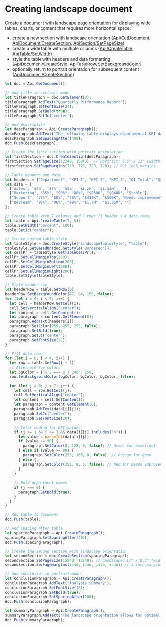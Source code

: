 # Creating landscape document

Create a document with landscape page orientation for displaying wide tables, charts, or content that requires more horizontal space:

- create a new section with landscape orientation ([Api/GetDocument](/docs/office-api/usage-api/text-document-api/Api/Methods/GetDocument.md), [ApiDocument/CreateSection](/docs/office-api/usage-api/text-document-api/ApiDocument/Methods/CreateSection.md), [ApiSection/SetPageSize](/docs/office-api/usage-api/text-document-api/ApiSection/Methods/SetPageSize.md))
- create a wide table with multiple columns ([Api/CreateTable](/docs/office-api/usage-api/text-document-api/Api/Methods/CreateTable.md), [ApiTable/SetWidth](/docs/office-api/usage-api/text-document-api/ApiTable/Methods/SetWidth.md))
- style the table with headers and data formatting ([ApiDocument/CreateStyle](/docs/office-api/usage-api/text-document-api/ApiDocument/Methods/CreateStyle.md), [ApiTableRow/SetBackgroundColor](/docs/office-api/usage-api/text-document-api/ApiTableRow/Methods/SetBackgroundColor.md))
- optionally return to portrait orientation for subsequent content ([ApiDocument/CreateSection](/docs/office-api/usage-api/text-document-api/ApiDocument/Methods/CreateSection.md))

```ts editor-docx zoom=60
let doc = Api.GetDocument();

// Add title in portrait mode
let titleParagraph = doc.GetElement(0);
titleParagraph.AddText("Quarterly Performance Report");
titleParagraph.SetFontSize(24);
titleParagraph.SetBold(true);
titleParagraph.SetJc("center");

// Add description
let descParagraph = Api.CreateParagraph();
descParagraph.AddText("The following table displays departmental KPI data across multiple quarters. Due to the wide format, this section uses landscape orientation.");
descParagraph.SetSpacingAfter(400);
doc.Push(descParagraph);

// Create the first section with portrait orientation
let firstSection = doc.CreateSection(descParagraph);
firstSection.SetPageSize(12240, 15840); // Portrait: 8.5" x 11" (width x height)
firstSection.SetPageMargins(720, 720, 720, 720); // 0.5 inch margins

// Table headers and data
let headers = ["Department", "KPI 1", "KPI 2", "KPI 3", "Q1 Total", "Q2 Total", "Notes"];
let data = [
  ["Sales", "92%", "87%", "95%", "$1.2M", "$1.35M", ""],
  ["Marketing", "85%", "90%", "88%", "$850K", "$940K", "Stable"],
  ["Support", "75%", "80%", "78%", "$430K", "$500K", "Needs improvement"],
  ["DevTeam", "98%", "96%", "99%", "$1.7M", "$1.85M", ""]
];

// Create table with 7 columns and 5 rows (1 header + 4 data rows)
let table = Api.CreateTable(7, 5);
table.SetWidth("percent", 100);
table.SetJc("center");

// Create custom table style
let tableStyle = doc.CreateStyle("LandscapeTableStyle", "table");
tableStyle.SetBasedOn(doc.GetStyle("Bordered"));
let cellPr = tableStyle.GetTableCellPr();
cellPr.SetCellMarginTop(200);
cellPr.SetCellMarginBottom(200);
cellPr.SetCellMarginLeft(200);
cellPr.SetCellMarginRight(200);
table.SetStyle(tableStyle);

// Style header row
let headerRow = table.GetRow(0);
headerRow.SetBackgroundColor(47, 84, 150, false);
for (let i = 0; i < 7; i++) {
  let cell = headerRow.GetCell(i);
  cell.SetVerticalAlign("center");
  let content = cell.GetContent();
  let paragraph = content.GetElement(0);
  paragraph.AddText(headers[i]);
  paragraph.SetColor(255, 255, 255, false);
  paragraph.SetBold(true);
  paragraph.SetJc("center");
  paragraph.SetFontSize(22);
}

// Fill data rows
for (let i = 0; i < 4; i++) {
  let row = table.GetRow(i + 1);
  // Alternate row colors
  let bgColor = i % 2 === 0 ? 240 : 250;
  row.SetBackgroundColor(bgColor, bgColor, bgColor, false);
  
  for (let j = 0; j < 7; j++) {
    let cell = row.GetCell(j);
    cell.SetVerticalAlign("center");
    let content = cell.GetContent();
    let paragraph = content.GetElement(0);
    paragraph.AddText(data[i][j]);
    paragraph.SetJc("center");
    paragraph.SetFontSize(20);
    
    // Color coding for KPI values
    if (j >= 1 && j <= 3 && data[i][j].includes("%")) {
      let value = parseInt(data[i][j]);
      if (value >= 90) {
        paragraph.SetColor(0, 128, 0, false); // Green for excellent
      } else if (value >= 80) {
        paragraph.SetColor(255, 165, 0, false); // Orange for good
      } else {
        paragraph.SetColor(255, 0, 0, false); // Red for needs improvement
      }
    }
    
    // Bold department names
    if (j === 0) {
      paragraph.SetBold(true);
    }
  }
}

// Add table to document
doc.Push(table);

// Add spacing after table
let spacingParagraph = Api.CreateParagraph();
spacingParagraph.SetSpacingAfter(400);
doc.Push(spacingParagraph);

// Create the second section with landscape orientation
let secondSection = doc.CreateSection(spacingParagraph);
secondSection.SetPageSize(15840, 12240); // Landscape: 11" x 8.5" (width x height)
secondSection.SetPageMargins(1440, 1440, 1440, 1440); // 1 inch margins

// Add conclusion in portrait mode
let conclusionParagraph = Api.CreateParagraph();
conclusionParagraph.AddText("Analysis Summary");
conclusionParagraph.SetFontSize(18);
conclusionParagraph.SetBold(true);
conclusionParagraph.SetSpacingAfter(200);
doc.Push(conclusionParagraph);

let summaryParagraph = Api.CreateParagraph();
summaryParagraph.AddText("The landscape orientation allows for optimal display of wide tabular data. The DevTeam shows consistently high performance across all KPIs, while the Support department requires attention to improve metrics. This format is ideal for executive reports and data presentations where horizontal space is crucial.");
doc.Push(summaryParagraph);
```
